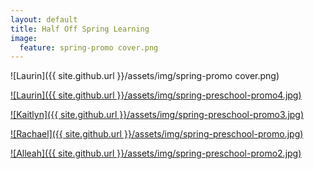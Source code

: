 ```yaml
---
layout: default
title: Half Off Spring Learning
image:
  feature: spring-promo cover.png
---
```

![Laurin]({{ site.github.url }}/assets/img/spring-promo cover.png)

[![Laurin]({{ site.github.url }}/assets/img/spring-preschool-promo4.jpg)](https://www.teacherspayteachers.com/Product/Spring-Toddler-Activities-Seasonal-Theme-Preschool-Curriculum-and-Lesson-Plans-7791962?utm_source=SPRING%20PRESCHOOL%20EMAIL&utm_campaign=Spring%20Toddler%20Unit)

[![Kaitlyn]({{ site.github.url }}/assets/img/spring-preschool-promo3.jpg)](https://www.teacherspayteachers.com/Product/Spring-Preschool-Worksheets-April-PreK-Morning-Work-Easter-Activities-NO-PREP-4442256?utm_source=SPRING%20SALE%20PROMO&utm_campaign=Spring%20Preschool%20Worksheets)

[![Rachael]({{ site.github.url }}/assets/img/spring-preschool-promo.jpg)](https://www.teacherspayteachers.com/Product/Alphabet-Color-by-Code-Capital-Letter-Recognition-Activities-Uppercase-ID-6555584?utm_source=Friends%20Email&utm_campaign=Spring%20Preschool)

[![Alleah]({{ site.github.url }}/assets/img/spring-preschool-promo2.jpg)](https://www.teacherspayteachers.com/Product/Preschool-Sub-Plans-EDITABLE-Spring-Worksheets-Lesson-Plans-7802928)